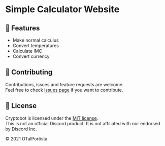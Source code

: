# Simple Calculator Website
## 🌟 Features
* Make normal calculus
* Convert temperatures
* Calculate IMC
* Convert currency 

## 🤝 Contributing
Contributions, issues and feature requests are welcome.<br />
Feel free to check [issues page](https://github.com/otalportista/simple-calculator-website/issues) if you want to contribute.<br />

## 📝 License
Cryptobot is licensed under the [MIT license](https://github.com/otalportista/simple-calculator-website/blob/main/LICENSE).<br />
This is not an official Discord product. It is not affiliated with nor endorsed by Discord Inc.<br />

© 2021 OTalPortista